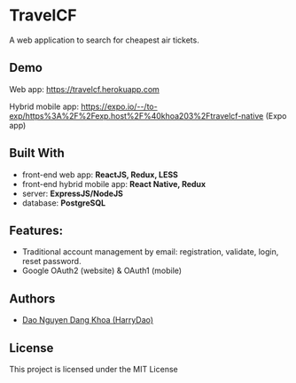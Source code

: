 # TravelCF

A web application to search for cheapest air tickets.

## Demo

Web app: https://travelcf.herokuapp.com

Hybrid mobile app: https://expo.io/--/to-exp/https%3A%2F%2Fexp.host%2F%40khoa203%2Ftravelcf-native (Expo app)

## Built With

* front-end web app: __ReactJS, Redux, LESS__
* front-end hybrid mobile app: __React Native, Redux__
* server: __ExpressJS/NodeJS__
* database: __PostgreSQL__


## Features:

* Traditional account management by email: registration, validate, login, reset password.
* Google OAuth2 (website) & OAuth1 (mobile)


## Authors

* [Dao Nguyen Dang Khoa (HarryDao)](https://github.com/HarryDao)


## License

This project is licensed under the MIT License
